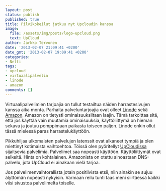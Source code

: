 ```yaml
---
layout: post
status: publish
published: true
title: Pilvikokeilut jatkuu nyt Upcloudin kanssa
image:
  file: /assets/img/posts/logo-upcloud.png
  text: UpCloud
author: Jarkko Tervonen
date: '2013-02-07 21:09:41 +0200'
date_gmt: '2013-02-07 19:09:41 +0200'
categories:
- Netti
tags:
- upcloud
- virtuaalipalvelin
- linode
- amazon
comments: []
---
```

Virtuaalipalvelimien tarjoajia on tullut testailtua näiden harrastesivujen kanssa aika monta. Parhaita palveluntarjoajia ovat olleet [Linode](http://www.linode.com/) sekä [Amazon](http://aws.amazon.com/). Amazon on tietysti ominaisuuksiltaan laajin. Tämä tarkoittaa sitä, että jos käyttää vain muutamia ominaisuuksia, käyttöliittymä on hieman sekava ja joutuu pomppimaan paikasta toiseen paljon. Linode onkin ollut tässä mielessä paras harrastelukäyttöön.

Pikkuhiljaa ulkomaisten palvelujen latenssit ovat alkaneet tympiä ja olen miettinyt kotimaista vaihtoehtoa. Töissä olen pyöritellyt [UpCloudissa](http://upcloud.com/) sijaitsevia palvelimia. Palvelimet saa nopeasti käyttöön. Käyttöliittymät ovat selkeitä. Hinta on kohtalainen. Amazonista on otettu ainoastaan DNS-palvelu, jota UpCloud ei ainakaan vielä tarjoa.

Jos palvelimenvaihtorallista jotain positiivista etsii, niin ainakin se sujuu älyttömän nopeasti nykyisin. Varmaan reilu tunti taas meni siirtäessä kaikki viisi sivustoa palvelimelta toiselle.
